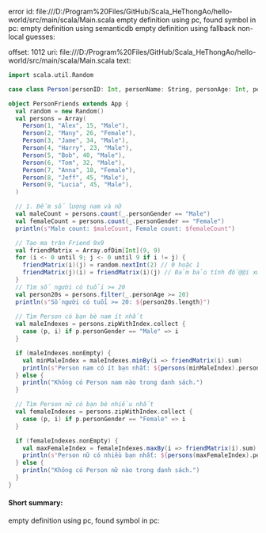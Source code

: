 error id: 
file:///D:/Program%20Files/GitHub/Scala_HeThongAo/hello-world/src/main/scala/Main.scala
empty definition using pc, found symbol in pc: 
empty definition using semanticdb
empty definition using fallback
non-local guesses:

offset: 1012
uri: file:///D:/Program%20Files/GitHub/Scala_HeThongAo/hello-world/src/main/scala/Main.scala
text:
```scala
import scala.util.Random

case class Person(personID: Int, personName: String, personAge: Int, personGender: String)

object PersonFriends extends App {
  val random = new Random()
  val persons = Array(
    Person(1, "Alex", 15, "Male"),
    Person(2, "Many", 26, "Female"),
    Person(3, "Jame", 34, "Male"),
    Person(4, "Harry", 23, "Male"),
    Person(5, "Bob", 40, "Male"),
    Person(6, "Tom", 32, "Male"),
    Person(7, "Anna", 18, "Female"),
    Person(8, "Jeff", 45, "Male"),
    Person(9, "Lucia", 45, "Male"),
  )

  // 1. Đếm số lượng nam và nữ
  val maleCount = persons.count(_.personGender == "Male")
  val femaleCount = persons.count(_.personGender == "Female")
  println(s"Male count: $maleCount, Female count: $femaleCount")

  // Tạo ma trận Friend 9x9
  val friendMatrix = Array.ofDim[Int](9, 9)
  for (i <- 0 until 9; j <- 0 until 9 if i != j) {
    friendMatrix(i)(j) = random.nextInt(2) // 0 hoặc 1
    friendMatrix(j)(i) = friendMatrix(i)(j) // Đảm bảo tính đố@@i xứng
  }
  // Tìm số người có tuổi >= 20
  val person20s = persons.filter(_.personAge >= 20)
  println(s"Số người có tuổi >= 20: ${person20s.length}")
  
  // Tìm Person có bạn bè nam ít nhất
  val maleIndexes = persons.zipWithIndex.collect {
    case (p, i) if p.personGender == "Male" => i
  }

  if (maleIndexes.nonEmpty) {
    val minMaleIndex = maleIndexes.minBy(i => friendMatrix(i).sum)
    println(s"Person nam có ít bạn nhất: ${persons(minMaleIndex).personName}")
  } else {
    println("Không có Person nam nào trong danh sách.")
  }

  // Tìm Person nữ có bạn bè nhiều nhất
  val femaleIndexes = persons.zipWithIndex.collect {
    case (p, i) if p.personGender == "Female" => i
  }

  if (femaleIndexes.nonEmpty) {
    val maxFemaleIndex = femaleIndexes.maxBy(i => friendMatrix(i).sum)
    println(s"Person nữ có nhiều bạn nhất: ${persons(maxFemaleIndex).personName}")
  } else {
    println("Không có Person nữ nào trong danh sách.")
  }
}
```


#### Short summary: 

empty definition using pc, found symbol in pc: 